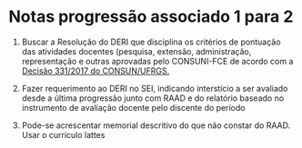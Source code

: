 
# Notas progressão associado 1 para 2

1. Buscar a Resolução do DERI que disciplina os critérios de pontuação das atividades docentes (pesquisa, extensão, administração, representação e outras aprovadas pelo CONSUNI-FCE de acordo com a [Decisão 331/2017 do CONSUN/UFRGS.](https://www.ufrgs.br/cppd/wp-content/uploads/Decis%C3%A3o-n%C2%BA-331-2017-CONSUN.pdf)

2. Fazer requerimento ao DERI no SEI, indicando interstício a ser avaliado desde a última progressão junto com RAAD e do relatório baseado no instrumento de avaliação docente pelo discente do período

3. Pode-se acrescentar memorial descritivo do que não constar do RAAD.  Usar o currículo lattes

